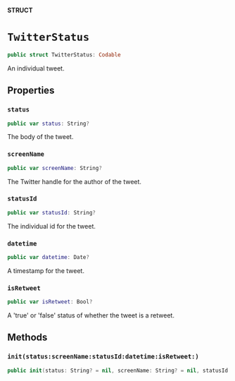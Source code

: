 **STRUCT**

# `TwitterStatus`

```swift
public struct TwitterStatus: Codable
```

An individual tweet.

## Properties
### `status`

```swift
public var status: String?
```

The body of the tweet.

### `screenName`

```swift
public var screenName: String?
```

The Twitter handle for the author of the tweet.

### `statusId`

```swift
public var statusId: String?
```

The individual id for the tweet.

### `datetime`

```swift
public var datetime: Date?
```

A timestamp for the tweet.

### `isRetweet`

```swift
public var isRetweet: Bool?
```

A &#x27;true&#x27; or &#x27;false&#x27; status of whether the tweet is a retweet.

## Methods
### `init(status:screenName:statusId:datetime:isRetweet:)`

```swift
public init(status: String? = nil, screenName: String? = nil, statusId: String? = nil, datetime: Date? = nil, isRetweet: Bool? = nil)
```
